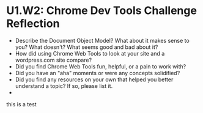 # U1.W2: Chrome Dev Tools Challenge Reflection

* Describe the Document Object Model? What about it makes sense to you? What doesn't? What seems good and bad about it?
* How did using Chrome Web Tools to look at your site and a wordpress.com site compare?
* Did you find Chrome Web Tools fun, helpful, or a pain to work with?
* Did you have an "aha" moments or were any concepts solidified?
* Did you find any resources on your own that helped you better understand a topic? If so, please list it.
* 

this is a test
